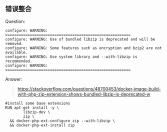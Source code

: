 ## 错误整合

Question:

```
configure: WARNING: ========================================================
configure: WARNING: Use of bundled libzip is deprecated and will be removed.
configure: WARNING: Some features such as encryption and bzip2 are not available.
configure: WARNING: Use system library and --with-libzip is recommended.
configure: WARNING: ========================================================
```

Answer:

> https://stackoverflow.com/questions/48700453/docker-image-build-with-php-zip-extension-shows-bundled-libzip-is-deprecated-w

```
#install some base extensions
RUN apt-get install -y \
        libzip-dev \
        zip \
  && docker-php-ext-configure zip --with-libzip \
  && docker-php-ext-install zip
```